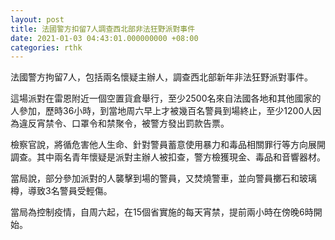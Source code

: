 ```yaml
---
layout: post
title: 法國警方扣留7人調查西北部非法狂野派對事件
date: 2021-01-03 04:43:01.000000000 +08:00
categories: rthk
---
```


法國警方拘留7人，包括兩名懷疑主辦人，調查西北部新年非法狂野派對事件。

這場派對在雷恩附近一個空置貨倉舉行，至少2500名來自法國各地和其他國家的人參加，歷時36小時，到當地周六早上才被幾百名警員到場終止，至少1200人因為違反宵禁令、口罩令和禁聚令，被警方發出罰款告票。

檢察官說，將循危害他人生命、針對警員蓄意使用暴力和毒品相關罪行等方向展開調查。其中兩名青年懷疑是派對主辦人被扣查，警方檢獲現金、毒品和音響器材。

當局說，部分參加派對的人襲擊到場的警員，又焚燒警車，並向警員擲石和玻璃樽，導致3名警員受輕傷。

當局為控制疫情，自周六起，在15個省實施的每天宵禁，提前兩小時在傍晚6時開始。

